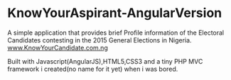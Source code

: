 # KnowYourAspirant-AngularVersion
A simple application that provides brief Profile information of the Electoral Candidates contesting in the 2015 General Elections in Nigeria.
www.KnowYourCandidate.com.ng

Built with Javascript(AngularJS),HTML5,CSS3 and a tiny PHP MVC framework i created(no name for it yet) when i was bored.
